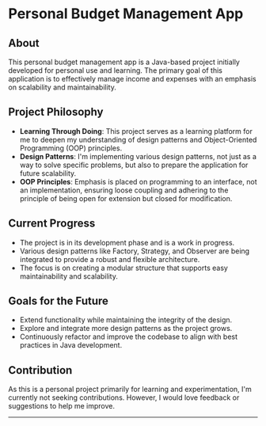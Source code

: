 
# Personal Budget Management App

## About
This personal budget management app is a Java-based project initially developed for personal use and learning. The 
primary 
goal of this application is to effectively manage income and expenses with an emphasis on scalability and maintainability.

## Project Philosophy
- **Learning Through Doing**: This project serves as a learning platform for me to deepen my understanding of design patterns and Object-Oriented Programming (OOP) principles.
- **Design Patterns**: I'm implementing various design patterns, not just as a way to solve specific problems, but also to prepare the application for future scalability.
- **OOP Principles**: Emphasis is placed on programming to an interface, not an implementation, ensuring loose coupling and adhering to the principle of being open for extension but closed for modification.

## Current Progress
- The project is in its development phase and is a work in progress.
- Various design patterns like Factory, Strategy, and Observer are being integrated to provide a robust and flexible 
  architecture.
- The focus is on creating a modular structure that supports easy maintainability and scalability.

## Goals for the Future
- Extend functionality while maintaining the integrity of the design.
- Explore and integrate more design patterns as the project grows.
- Continuously refactor and improve the codebase to align with best practices in Java development.

## Contribution
As this is a personal project primarily for learning and experimentation, I'm currently not seeking contributions. 
However, I would love feedback or suggestions to help me improve.

---
